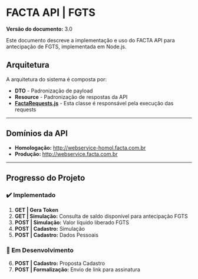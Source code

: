 # FACTA API | FGTS
**Versão do documento:** 3.0

Este documento descreve a implementação e uso do FACTA API para antecipação de FGTS, implementada em Node.js.

## Arquitetura
A arquitetura do sistema é composta por:

- **DTO** - Padronização de payload
- **Resource** - Padronização de respostas da API
- **[FactaRequests.js](src%2FFactaRequests.js)** - Esta classe é responsável pela execução das requests
---
## Domínios da API
- **Homologação:** http://webservice-homol.facta.com.br
- **Produção:** http://webservice.facta.com.br
--- 
## Progresso do Projeto

### :heavy_check_mark: Implementado
1. **GET | Gera Token**
2. **GET | Simulação:** Consulta de saldo disponível para antecipação FGTS
3. **POST | Simulação:** Valor líquido liberado FGTS
4. **POST | Cadastro:** Simulação
5. **POST | Cadastro:** Dados Pessoais

### :construction: Em Desenvolvimento
6. **POST | Cadastro:** Proposta Cadastro
7. **POST | Formalização:** Envio de link para assinatura